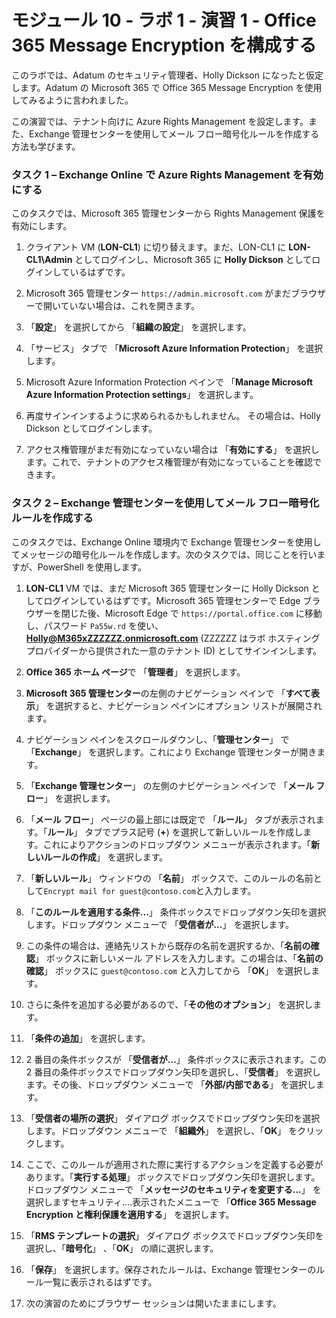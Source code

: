 # モジュール 10 - ラボ 1 - 演習 1 - Office 365 Message Encryption を構成する


このラボでは、Adatum のセキュリティ管理者、Holly Dickson になったと仮定します。Adatum の Microsoft 365 で Office 365 Message Encryption を使用してみるように言われました。

この演習では、テナント向けに Azure Rights Management を設定します。また、Exchange 管理センターを使用してメール フロー暗号化ルールを作成する方法も学びます。

### タスク 1 – Exchange Online で Azure Rights Management を有効にする

このタスクでは、Microsoft 365 管理センターから Rights Management 保護を有効にします。 
 
1. クライアント VM (**LON-CL1**) に切り替えます。まだ、LON-CL1 に **LON-CL1\Admin** としてログインし、Microsoft 365 に **Holly Dickson** としてログインしているはずです。 

2. Microsoft 365 管理センター `https://admin.microsoft.com` がまだブラウザーで開いていない場合は、これを開きます。

3. 「**設定**」 を選択してから 「**組織の設定**」 を選択します。

4. 「サービス」 タブで 「**Microsoft Azure Information Protection**」 を選択します。

5. Microsoft Azure Information Protection ペインで 「**Manage Microsoft Azure Information Protection settings**」 を選択します。

6. 再度サインインするように求められるかもしれません。  その場合は、Holly Dickson としてログインします。

7. アクセス権管理がまだ有効になっていない場合は 「**有効にする**」 を選択します。これで、テナントのアクセス権管理が有効になっていることを確認できます。
  

### タスク 2 – Exchange 管理センターを使用してメール フロー暗号化ルールを作成する

このタスクでは、Exchange Online 環境内で Exchange 管理センターを使用してメッセージの暗号化ルールを作成します。次のタスクでは、同じことを行いますが、PowerShell を使用します。 

1. **LON-CL1** VM では、まだ Microsoft 365 管理センターに Holly Dickson としてログインしているはずです。Microsoft 365 管理センターで Edge ブラウザーを閉じた後、Microsoft Edge で `https://portal.office.com` に移動し、パスワード `Pa55w.rd` を使い、**Holly@M365xZZZZZZ.onmicrosoft.com** (ZZZZZZ はラボ ホスティング プロバイダーから提供された一意のテナント ID) としてサインインします。 

2. **Office 365 ホーム ページ**で 「**管理者**」 を選択します。

3. **Microsoft 365 管理センター**の左側のナビゲーション ペインで 「**すべて表示**」 を選択すると、ナビゲーション ペインにオプション リストが展開されます。 

4. ナビゲーション ペインをスクロールダウンし、「**管理センター**」 で 「**Exchange**」 を選択します。これにより Exchange 管理センターが開きます。

5. 「**Exchange 管理センター**」 の左側のナビゲーション ペインで 「**メール フロー**」 を選択します。

6. 「**メール フロー**」 ページの最上部には既定で 「**ルール**」 タブが表示されます。「**ルール**」 タブでプラス記号 (**+**) を選択して新しいルールを作成します。これによりアクションのドロップダウン メニューが表示されます。「**新しいルールの作成**」 を選択します。

7. 「**新しいルール**」 ウィンドウの 「**名前**」 ボックスで、このルールの名前として`Encrypt mail for guest@contoso.com`と入力します。

8. 「**このルールを適用する条件...**」 条件ボックスでドロップダウン矢印を選択します。ドロップダウン メニューで 「**受信者が...**」 を選択します。 

9. この条件の場合は、連絡先リストから既存の名前を選択するか、「**名前の確認**」 ボックスに新しいメール アドレスを入力します。この場合は、「**名前の確認**」 ボックスに `guest@contoso.com` と入力してから 「**OK**」 を選択します。

10. さらに条件を追加する必要があるので、「**その他のオプション**」 を選択します。

11. 「**条件の追加**」 を選択します。 

12. 2 番目の条件ボックスが 「**受信者が...**」 条件ボックスに表示されます。この 2 番目の条件ボックスでドロップダウン矢印を選択し、「**受信者**」 を選択します。その後、ドロップダウン メニューで 「**外部/内部である**」 を選択します。

13. 「**受信者の場所の選択**」 ダイアログ ボックスでドロップダウン矢印を選択します。ドロップダウン メニューで 「**組織外**」 を選択し、「**OK**」 をクリックします。 

14. ここで、このルールが適用された際に実行するアクションを定義する必要があります。「**実行する処理**」 ボックスでドロップダウン矢印を選択します。ドロップダウン メニューで 「**メッセージのセキュリティを変更する...**」 を選択しますセキュリティ….表示されたメニューで 「**Office 365 Message Encryption と権利保護を適用する**」 を選択します。

15. 「**RMS テンプレートの選択**」 ダイアログ ボックスでドロップダウン矢印を選択し、「**暗号化**」 、「**OK**」 の順に選択します。

16. 「**保存**」 を選択します。保存されたルールは、Exchange 管理センターのルール一覧に表示されるはずです。

4. 次の演習のためにブラウザー セッションは開いたままにします。
